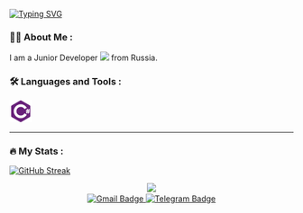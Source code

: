    
[![Typing SVG](https://readme-typing-svg.herokuapp.com?color=green&lines=Hi+there,+I'm+Nikita)](https://git.io/typing-svg)

### :man_technologist: About Me :
I am a Junior Developer <img src="https://media.giphy.com/media/4Zo41lhzKt6iZ8xff9/giphy.gif" width="40"> from Russia.
### :hammer_and_wrench: Languages and Tools :
<div>
  <img src="https://github.com/devicons/devicon/blob/master/icons/csharp/csharp-plain.svg" title="C#" alt="Csharp" width="40" height="40"/>&nbsp;
</div>

---

### :fire: My Stats :
[![GitHub Streak](http://github-readme-streak-stats.herokuapp.com?user=InYnI&theme=dark&background=000000)](https://git.io/streak-stats)

<div id="header" align="center">
  <img src="https://media.giphy.com/media/ehC4SqtNcEeLAiu66w/giphy.gif" width="100"/>
</div>

<div id="badges" align="center">
  <a href="mailto:nikitaleontev2222@gmail.com">
    <img src="https://img.shields.io/badge/Gmail-red?logo=gmail&logoColor=white&style=for-the-badge" alt="Gmail Badge"/>
  </a>
  <a href="https://t.me/I_nYn_I">
    <img src="https://img.shields.io/badge/Telegram-blue?logo=telegram&logoColor=white&style=for-the-badge" alt="Telegram Badge"/>
  </a>
</div>

<div id="badges" align="center">
  <img src="https://komarev.com/ghpvc/?username=InYnI&style=flat-square&color=orange" alt=""/>
</div>
